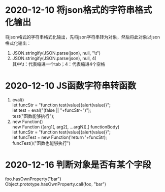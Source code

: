 # 2020-12-10 将json格式的字符串格式化输出
将json格式的字符串格式化输出，先将json字符串转为对象，然后将此对象以json格式化输出：  
1. JSON.stringify(JSON.parse(json), null, "\t")  
2. JSON.stringify(JSON.parse(json), null, 4)  
其中\t：代表缩进一个tab；4：代表缩进4个空格
# 2020-12-10 JS函数字符串转函数
1. eval()  
let funcStr = "function test(value){alert(value)}";  
let test = eval("(false || "+funcStr+")");  
test("函数能够执行");  
2. new Function()  
new Function ([arg1[, arg2[, ...argN]],] functionBody)  
let funcStr = "function test(value){alert(value)}";  
let funcTest = new Function('return '+funcStr);  
funcTest()("函数也能够执行")  
# 2020-12-16 判断对象是否有某个字段
foo.hasOwnProperty("bar")  
Object.prototype.hasOwnProperty.call(foo, "bar")  